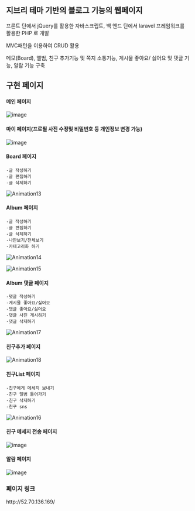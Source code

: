 
<h2>지브리 테마 기반의 블로그 기능의 웹페이지</h2>

<p>프론트 단에서 jQuery를 활용한 자바스크립트, 백 앤드 단에서 laravel 프레임워크를 활용한 PHP 로 개발</p>
<p>MVC패턴을 이용하여 CRUD 활용</p>
<p>메모(Board), 앨범, 친구 추가기능 및 쪽지 소통기능, 게시물 좋아요/ 싫어요 및 댓글 기능, 알람 기능 구축</p>

<h2>구현 페이지 </h2>

<h4> 메인 페이지 </h4>

![image](https://user-images.githubusercontent.com/45025551/132122649-801677bc-1691-4ecd-a2bb-c5000d54e74e.png)

<h4> 마이 페이지(프로필 사진 수정및 비밀번호 등 개인정보 변경 가능) </h4>

![image](https://user-images.githubusercontent.com/45025551/132122686-57639939-1cb9-4c2e-b470-4a17250b8cd2.png)

<h4> Board 페이지 </h4>

```
-글 작성하기
-글 편집하기
-글 삭제하기 
```

![Animation13](https://user-images.githubusercontent.com/45025551/132122974-1d671aa7-a366-4878-bdd0-6e9a9c4e9449.gif)

<h4> Album 페이지 </h4>

```
-글 작성하기
-글 편집하기
-글 삭제하기
-나만보기/전체보기
-카테고리화 하기
```

![Animation14](https://user-images.githubusercontent.com/45025551/132123044-c7906c89-5551-4f68-8d75-bbc64ae91449.gif)

![Animation15](https://user-images.githubusercontent.com/45025551/132123113-7da57c9c-e5d7-49fe-9914-714d29b2414e.gif)

<h4> Album 댓글 페이지 </h4>

```
-댓글 작성하기
-게시물 좋아요/싫어요
-댓글 좋아요/싫어요
-댓글 사진 게시하기
-댓글 삭제하기
```

![Animation17](https://user-images.githubusercontent.com/45025551/132123269-40a47d21-639f-41fd-8faf-b62d775a83f7.gif)

<h4> 친구추가 페이지 </h4>

![Animation18](https://user-images.githubusercontent.com/45025551/132123319-0bc56e59-8e6a-4014-8ecf-c8d9bed736ae.gif)

<h4> 친구List 페이지 </h4>

```
-친구에게 메세지 보내기
-친구 앨범 들어가기
-친구 삭제하기
-친구 sns 
```

![Animation16](https://user-images.githubusercontent.com/45025551/132123171-341aadaf-a958-4a80-8d32-f56402f76eaf.gif)

<h4> 친구 메세지 전송 페이지</h4>

![image](https://user-images.githubusercontent.com/45025551/132123545-f35faf7e-9b1e-4a73-870b-6977ed7c75b4.png)


<h4> 알람 페이지 </h4>

![image](https://user-images.githubusercontent.com/45025551/132123476-1747c90e-f2d6-43d0-979f-f3439295108d.png)

<h3>페이지 링크</h3>
http://52.70.136.169/





